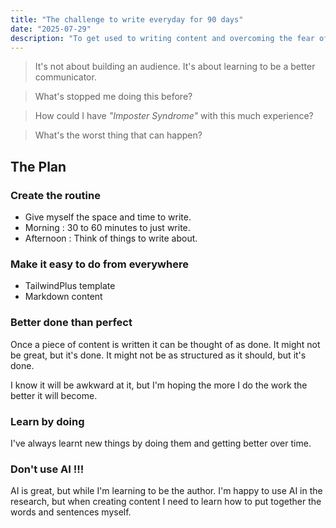 ```yaml
---
title: "The challenge to write everyday for 90 days"
date: "2025-07-29"
description: "To get used to writing content and overcoming the fear of writing I've set myself a challenge to write about what I'm building every day for the next 90 days."
---
```


> It's not about building an audience. It's about learning to be a better communicator.

> What's stopped me doing this before?

> How could I have _"Imposter Syndrome"_ with this much experience?

> What's the worst thing that can happen?


## The Plan

### Create the routine
- Give myself the space and time to write.
- Morning : 30 to 60 minutes to just write.
- Afternoon : Think of things to write about.

### Make it easy to do from everywhere
- TailwindPlus template
- Markdown content

### Better done than perfect
Once a piece of content is written it can be thought of as done. It might not be great, but it's done. It might not be as structured as it should, but it's done.

I know it will be awkward at it, but I'm hoping the more I do the work the better it will become.

### Learn by doing
I've always learnt new things by doing them and getting better over time.

### Don't use AI !!!
AI is great, but while I'm learning to be the author. I'm happy to use AI in the research, but when creating content I need to learn how to put together the words and sentences myself.

